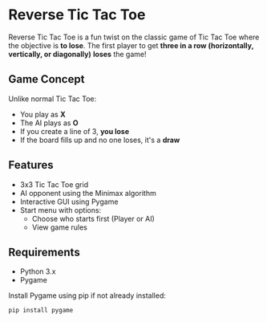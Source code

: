 # Reverse Tic Tac Toe

Reverse Tic Tac Toe is a fun twist on the classic game of Tic Tac Toe where the objective is **to lose**. The first player to get **three in a row (horizontally, vertically, or diagonally)** **loses** the game!

## Game Concept

Unlike normal Tic Tac Toe:
- You play as **X**
- The AI plays as **O**
- If you create a line of 3, **you lose**
- If the board fills up and no one loses, it's a **draw**

## Features

- 3x3 Tic Tac Toe grid
- AI opponent using the Minimax algorithm
- Interactive GUI using Pygame
- Start menu with options:
  - Choose who starts first (Player or AI)
  - View game rules

## Requirements

- Python 3.x
- Pygame

Install Pygame using pip if not already installed:
```bash
pip install pygame
